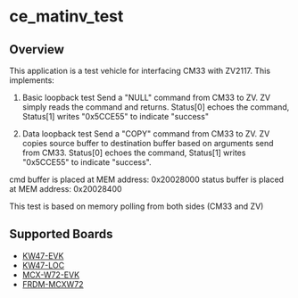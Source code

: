 # ce_matinv_test

## Overview
This application is a test vehicle for interfacing CM33 with ZV2117. This implements:
1. Basic loopback test
Send a "NULL" command from CM33 to ZV. ZV simply reads the command and returns. Status[0] echoes the command, Status[1] writes "0x5CCE55" to indicate "success"

2. Data loopback test
Send a "COPY" command from CM33 to ZV. ZV copies source buffer to destination buffer based on arguments send from CM33. Status[0] echoes the command, Status[1] writes "0x5CCE55" to indicate "success".

cmd buffer is placed at MEM address: 0x20028000
status buffer is placed at MEM address: 0x20028400

This test is based on memory polling from both sides (CM33 and ZV)

## Supported Boards
- [KW47-EVK](../../_boards/kw47evk/ce_examples/matinv_test/example_board_readme.md)
- [KW47-LOC](../../_boards/kw47loc/ce_examples/matinv_test/example_board_readme.md)
- [MCX-W72-EVK](../../_boards/mcxw72evk/ce_examples/matinv_test/example_board_readme.md)
- [FRDM-MCXW72](../../_boards/frdmmcxw72/ce_examples/matinv_test/example_board_readme.md)
